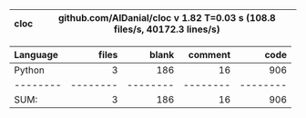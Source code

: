 cloc|github.com/AlDanial/cloc v 1.82  T=0.03 s (108.8 files/s, 40172.3 lines/s)
--- | ---

Language|files|blank|comment|code
:-------|-------:|-------:|-------:|-------:
Python|3|186|16|906
--------|--------|--------|--------|--------
SUM:|3|186|16|906
